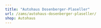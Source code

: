 ```yaml
---
title: "Autohaus Dosenberger-Plaseller"
url: /zams/autohaus-dosenberger-plaseller/
shop: Autohaus
---
```

